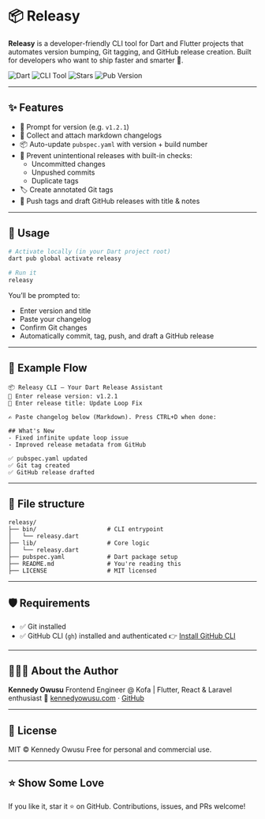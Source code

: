 # 📦 Releasy

**Releasy** is a developer-friendly CLI tool for Dart and Flutter projects that automates version bumping, Git tagging, and GitHub release creation. Built for developers who want to ship faster and smarter 🚀.

![Dart](https://img.shields.io/badge/Dart-%230175C2.svg?style=flat-square&logo=dart&logoColor=white)
![CLI Tool](https://img.shields.io/badge/CLI%20Tool-Yes-blueviolet?style=flat-square)
![Stars](https://img.shields.io/github/stars/kennedyowusu/releasy?style=social)
![Pub Version](https://img.shields.io/pub/v/releasy.svg?style=flat-square)

---

## ✨ Features

- 🔖 Prompt for version (e.g. `v1.2.1`)
- 📝 Collect and attach markdown changelogs
- 📦 Auto-update `pubspec.yaml` with version + build number
- 🧠 Prevent unintentional releases with built-in checks:
  - Uncommitted changes
  - Unpushed commits
  - Duplicate tags
- 🏷️ Create annotated Git tags
- 🚀 Push tags and draft GitHub releases with title & notes

---

## 🚀 Usage

```bash
# Activate locally (in your Dart project root)
dart pub global activate releasy

# Run it
releasy
```

You’ll be prompted to:

- Enter version and title
- Paste your changelog
- Confirm Git changes
- Automatically commit, tag, push, and draft a GitHub release

---

## 🧪 Example Flow

```
📦 Releasy CLI — Your Dart Release Assistant
🔖 Enter release version: v1.2.1
📝 Enter release title: Update Loop Fix

✍️ Paste changelog below (Markdown). Press CTRL+D when done:

## What's New
- Fixed infinite update loop issue
- Improved release metadata from GitHub

✅ pubspec.yaml updated
✅ Git tag created
✅ GitHub release drafted
```

---

## 📂 File structure

```
releasy/
├── bin/                    # CLI entrypoint
│   └── releasy.dart
├── lib/                    # Core logic
│   └── releasy.dart
├── pubspec.yaml            # Dart package setup
├── README.md               # You're reading this
├── LICENSE                 # MIT licensed
```

---

## 🛡️ Requirements

- ✅ Git installed
- ✅ GitHub CLI (`gh`) installed and authenticated
  👉 [Install GitHub CLI](https://cli.github.com/)

---

## 👨🏽‍💻 About the Author

**Kennedy Owusu**
Frontend Engineer @ Kofa | Flutter, React & Laravel enthusiast
🔗 [kennedyowusu.com](https://kennedyowusu.com) · [GitHub](https://github.com/kennedyowusu)

---

## 📄 License

MIT © Kennedy Owusu
Free for personal and commercial use.

---

## ⭐️ Show Some Love

If you like it, star it ⭐ on GitHub. Contributions, issues, and PRs welcome!
